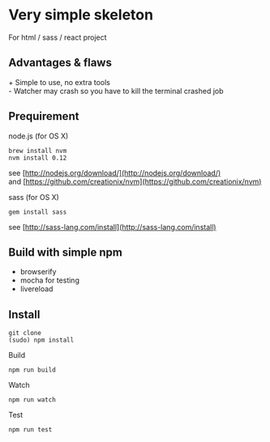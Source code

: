 # Very simple skeleton 

For html / sass / react project

## Advantages & flaws 

\+ Simple to use, no extra tools  
\- Watcher may crash so you have to kill the terminal crashed job

## Prequirement


node.js (for OS X)
    
    brew install nvm
    nvm install 0.12

see [http://nodejs.org/download/](http://nodejs.org/download/)  
and 
[https://github.com/creationix/nvm](https://github.com/creationix/nvm)

sass (for OS X)
    
    gem install sass

see [http://sass-lang.com/install](http://sass-lang.com/install)


## Build with simple npm

* browserify
* mocha for testing
* livereload


## Install

    git clone 
    (sudo) npm install

Build

    npm run build

Watch

    npm run watch

Test

    npm run test